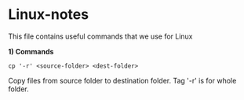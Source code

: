 # Linux-notes
This file contains useful commands that we use for Linux

**1) Commands**
```
cp '-r' <source-folder> <dest-folder>
```
Copy files from source folder to destination folder. Tag '-r' is for whole folder.

   
